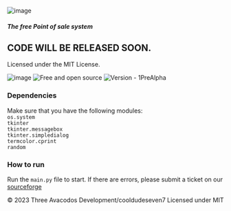 ![image](https://github.com/cooldudeseven7Dev/supersku-v1/assets/100153927/6e30c11f-d961-4b7e-b247-6860d8e0b287)


##### The free Point of sale system

## CODE WILL BE RELEASED SOON.
Licensed under the MIT License.

![image](https://github.com/cooldudeseven7Dev/supersku-v1/assets/100153927/d17455ab-af5f-4877-87c6-e63ade0df9e6)   ![Free and open source](https://img.shields.io/badge/Free_and_open_source-2ea44f)     ![Version - 1PreAlpha](https://img.shields.io/badge/Version-1PreAlpha-2ea44f) 

### Dependencies

Make sure that you have the following modules:  
`os.system`  
`tkinter`  
`tkinter.messagebox`  
`tkinter.simpledialog`  
`termcolor.cprint`  
`random`

### How to run
  Run the `main.py` file to start. If there are errors, please submit a ticket on our [sourceforge](https://sourceforge.net/p/supersku-v1)

© 2023 Three Avacodos Development/cooldudeseven7
Licensed under MIT
